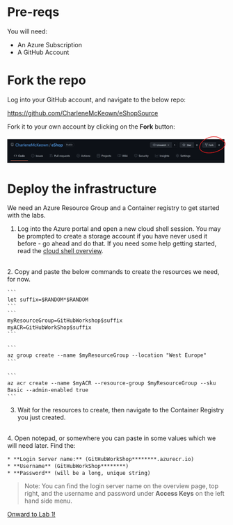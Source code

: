 # Pre-reqs

You will need: 

* An Azure Subscription
* A GitHub Account

# Fork the repo

Log into your GitHub account, and navigate to the below repo:

https://github.com/CharleneMcKeown/eShopSource

Fork it to your own account by clicking on the **Fork** button:

<img src="imgs/ForkIt.PNG">


# Deploy the infrastructure

We need an Azure Resource Group and a Container registry to get started with the labs. 

1. Log into the Azure portal and open a new cloud shell session. You may be prompted to create a storage account if you have never used it before - go ahead and do that. If you need some help getting started, read the [cloud shell overview](https://docs.microsoft.com/en-us/azure/cloud-shell/overview).
<br>
2. Copy and paste the below commands to create the resources we need, for now. 

    ```
    let suffix=$RANDOM*$RANDOM
    ```
    ```
    myResourceGroup=GitHubWorkshop$suffix
    myACR=GitHubWorkShop$suffix
    ```

    ```
    az group create --name $myResourceGroup --location "West Europe"
    ```

    ```
    az acr create --name $myACR --resource-group $myResourceGroup --sku Basic --admin-enabled true
    ```

3. Wait for the resources to create, then navigate to the Container Registry you just created.
<br>
4. Open notepad, or somewhere you can paste in some values which we will need later.  Find the:

    * **Login Server name:** (GitHubWorkShop********.azurecr.io)
    * **Username** (GitHubWorkShop********)
    * **Password** (will be a long, unique string)
> Note: You can find the login server name on the overview page, top right, and the username and password under **Access Keys** on the left hand side menu.

[Onward to Lab 1!](../lab.1/lab.1.md)
